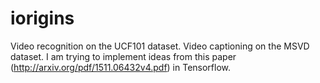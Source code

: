 # iorigins
Video recognition on the UCF101 dataset.
Video captioning on the MSVD dataset.
I am trying to implement ideas from this paper (http://arxiv.org/pdf/1511.06432v4.pdf) in Tensorflow.
